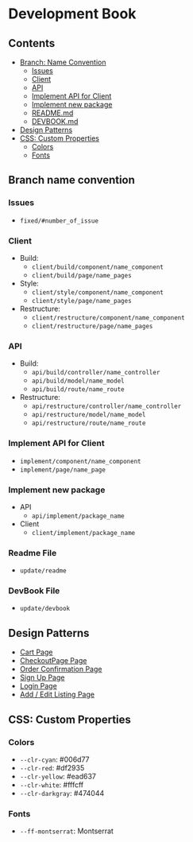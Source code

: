 # Development Book

## Contents
- [Branch: Name Convention](#branch-name-convention)
  - [Issues](#issues)
  - [Client](#client)
  - [API](#api)
  - [Implement API for Client](#implement-api-for-client)
  - [Implement new package](#implement-new-package)
  - [README.md](#readme-file)
  - [DEVBOOK.md](#devbook-file)
- [Design Patterns](#design-patterns)
- [CSS: Custom Properties](#css-custom-properties)
  - [Colors](#colors)
  - [Fonts](#fonts)

## Branch name convention
### Issues
- `fixed/#number_of_issue`

### Client
- Build:
  - `client/build/component/name_component`
  - `client/build/page/name_pages`
- Style:
  - `client/style/component/name_component`
  - `client/style/page/name_pages`
- Restructure:
  - `client/restructure/component/name_component`
  - `client/restructure/page/name_pages`

### API
- Build:
  - `api/build/controller/name_controller`
  - `api/build/model/name_model`
  - `api/build/route/name_route`
- Restructure:
  - `api/restructure/controller/name_controller`
  - `api/restructure/model/name_model`
  - `api/restructure/route/name_route`

### Implement API for Client
- `implement/component/name_component`
- `implement/page/name_page`

### Implement new package
- API
  - `api/implement/package_name`
- Client
  - `client/implement/package_name`

### Readme File
  - `update/readme`

### DevBook File
  - `update/devbook`

<!-- Section to list Object structure from API -->
<!-- ## JSON Patterns -->

## Design Patterns

- [Cart Page](https://xd.adobe.com/view/af7eb9d6-17f5-4094-8245-43c00f7aee28-fa2d/)
- [CheckoutPage Page](https://xd.adobe.com/view/0acee9bb-9518-46b3-9949-62968856007e-5f9d/)
- [Order Confirmation Page](https://xd.adobe.com/view/97390c00-938d-4e46-83a2-012f3675c234-c26a/)
- [Sign Up Page](https://xd.adobe.com/view/f6f5fc3a-fa1a-4941-b299-a4c0bd2fde14-a3a6/)
- [Login Page](https://xd.adobe.com/view/825ed044-17c9-4c10-a2d9-0085700186f1-d70d/)
- [Add / Edit Listing Page](https://xd.adobe.com/view/efd2f294-1a32-4d5d-ae7a-bd4150dd4dda-ba81/)

## CSS: Custom Properties
### Colors
- `--clr-cyan`: #006d77
- `--clr-red`: #df2935
- `--clr-yellow`: #ead637
- `--clr-white`: #fffcff
- `--clr-darkgray`: #474044
### Fonts  
- `--ff-montserrat`: Montserrat